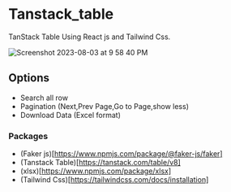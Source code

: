 # Tanstack_table
TanStack Table Using React js and Tailwind Css.

![Screenshot 2023-08-03 at 9 58 40 PM](https://github.com/Sridhar-C-25/Tanstack_table/assets/75136330/dc5ab74e-c487-43ed-a685-9723933b2f8f)


## Options
+ Search all row
+ Pagination (Next,Prev Page,Go to Page,show less)
+ Download Data (Excel format)

### Packages

+ (Faker js)[https://www.npmjs.com/package/@faker-js/faker]
+ (Tanstack Table)[https://tanstack.com/table/v8]
+ (xlsx)[https://www.npmjs.com/package/xlsx]
+ (Tailwind Css)[https://tailwindcss.com/docs/installation]
